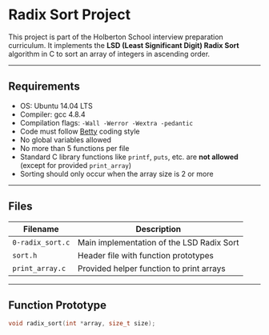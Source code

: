 # Radix Sort Project

This project is part of the Holberton School interview preparation curriculum. It implements the **LSD (Least Significant Digit) Radix Sort** algorithm in C to sort an array of integers in ascending order.

---

## Requirements

- OS: Ubuntu 14.04 LTS
- Compiler: gcc 4.8.4
- Compilation flags: `-Wall -Werror -Wextra -pedantic`
- Code must follow [Betty](https://github.com/holbertonschool/Betty) coding style
- No global variables allowed
- No more than 5 functions per file
- Standard C library functions like `printf`, `puts`, etc. are **not allowed** (except for provided `print_array`)
- Sorting should only occur when the array size is 2 or more

---

## Files

| Filename         | Description                                      |
|------------------|--------------------------------------------------|
| `0-radix_sort.c` | Main implementation of the LSD Radix Sort        |
| `sort.h`         | Header file with function prototypes             |
| `print_array.c`  | Provided helper function to print arrays         |

---

## Function Prototype

```c
void radix_sort(int *array, size_t size);

